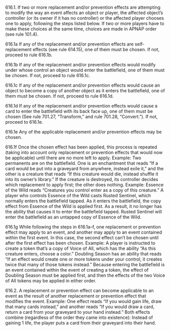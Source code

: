 616.1. If two or more replacement and/or prevention effects are attempting to modify the way an event affects an object or player, the affected object’s controller (or its owner if it has no controller) or the affected player chooses one to apply, following the steps listed below. If two or more players have to make these choices at the same time, choices are made in APNAP order (see rule 101.4).

616.1a If any of the replacement and/or prevention effects are self-replacement effects (see rule 614.15), one of them must be chosen. If not, proceed to rule 616.1b.

616.1b If any of the replacement and/or prevention effects would modify under whose control an object would enter the battlefield, one of them must be chosen. If not, proceed to rule 616.1c.

616.1c If any of the replacement and/or prevention effects would cause an object to become a copy of another object as it enters the battlefield, one of them must be chosen. If not, proceed to rule 616.1d.

616.1d If any of the replacement and/or prevention effects would cause a card to enter the battlefield with its back face up, one of them must be chosen (See rule 701.27, “Transform,” and rule 701.28, “Convert.”). If not, proceed to 616.1e.

616.1e Any of the applicable replacement and/or prevention effects may be chosen.

616.1f Once the chosen effect has been applied, this process is repeated (taking into account only replacement or prevention effects that would now be applicable) until there are no more left to apply.
Example: Two permanents are on the battlefield. One is an enchantment that reads “If a card would be put into a graveyard from anywhere, instead exile it,” and the other is a creature that reads “If this creature would die, instead shuffle it into its owner’s library.” If the creature is destroyed, its controller decides which replacement to apply first; the other does nothing.
Example: Essence of the Wild reads “Creatures you control enter as a copy of this creature.” A player who controls Essence of the Wild casts Rusted Sentinel, which normally enters the battlefield tapped. As it enters the battlefield, the copy effect from Essence of the Wild is applied first. As a result, it no longer has the ability that causes it to enter the battlefield tapped. Rusted Sentinel will enter the battlefield as an untapped copy of Essence of the Wild.

616.1g While following the steps in 616.1a–f, one replacement or prevention effect may apply to an event, and another may apply to an event contained within the first event. In this case, the second effect can’t be chosen until after the first effect has been chosen.
Example: A player is instructed to create a token that’s a copy of Voice of All, which has the ability “As this creature enters, choose a color.” Doubling Season has an ability that reads “If an effect would create one or more tokens under your control, it creates twice that many of those tokens instead.” Because entering the battlefield is an event contained within the event of creating a token, the effect of Doubling Season must be applied first, and then the effects of the two Voice of All tokens may be applied in either order.

616.2. A replacement or prevention effect can become applicable to an event as the result of another replacement or prevention effect that modifies the event.
Example: One effect reads “If you would gain life, draw that many cards instead,” and another reads “If you would draw a card, return a card from your graveyard to your hand instead.” Both effects combine (regardless of the order they came into existence): Instead of gaining 1 life, the player puts a card from their graveyard into their hand.